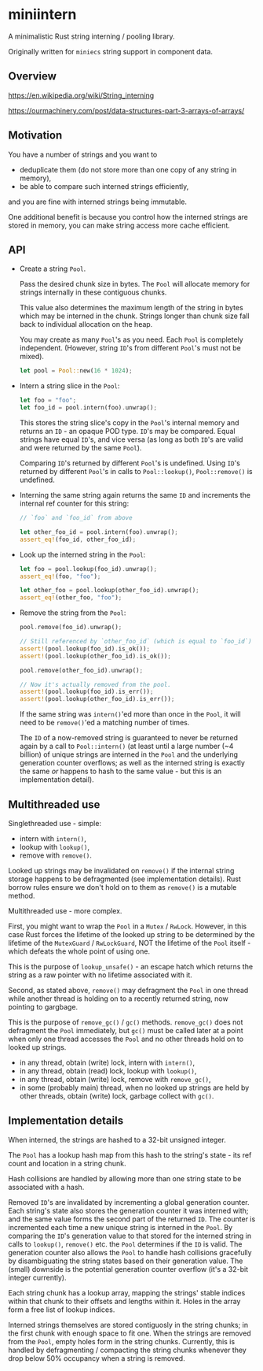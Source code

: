 # miniintern

A minimalistic Rust string interning / pooling library.

Originally written for `miniecs` string support in component data.

## **Overview**

https://en.wikipedia.org/wiki/String_interning

https://ourmachinery.com/post/data-structures-part-3-arrays-of-arrays/

## **Motivation**

You have a number of strings and you want to

- deduplicate them (do not store more than one copy of any string in memory),
- be able to compare such interned strings efficiently,

and you are fine with interned strings being immutable.

One additional benefit is because you control how the interned strings are stored in memory, you can make string access more cache efficient.

## **API**

- Create a string `Pool`.

    Pass the desired chunk size in bytes. The `Pool` will allocate memory for strings internally in these contiguous chunks.

    This value also determines the maximum length of the string in bytes which may be interned in the chunk. Strings longer than chunk size fall back to individual allocation on the heap.

    You may create as many `Pool`'s as you need. Each `Pool` is completely independent.
    (However, string `ID`'s from different `Pool`'s must not be mixed).

    ```rust
    let pool = Pool::new(16 * 1024);
    ```

- Intern a string slice in the `Pool`:

    ```rust
    let foo = "foo";
    let foo_id = pool.intern(foo).unwrap();
    ```

    This stores the string slice's copy in the `Pool`'s internal memory and returns an `ID` - an opaque POD type.
    `ID`'s may be compared. Equal strings have equal `ID`'s, and vice versa (as long as both `ID`'s are valid and were returned by the same `Pool`).

    Comparing `ID`'s returned by different `Pool`'s is undefined.
    Using `ID`'s returned by different `Pool`'s in calls to `Pool::lookup()`, `Pool::remove()` is undefined.

- Interning the same string again returns the same `ID` and increments the internal ref counter for this string:

    ```rust
    // `foo` and `foo_id` from above

    let other_foo_id = pool.intern(foo).unwrap();
    assert_eq!(foo_id, other_foo_id);
    ```

- Look up the interned string in the `Pool`:

    ```rust
    let foo = pool.lookup(foo_id).unwrap();
    assert_eq!(foo, "foo");

    let other_foo = pool.lookup(other_foo_id).unwrap();
    assert_eq!(other_foo, "foo");
    ```

- Remove the string from the `Pool`:

    ```rust
    pool.remove(foo_id).unwrap();

    // Still referenced by `other_foo_id` (which is equal to `foo_id`)
    assert!(pool.lookup(foo_id).is_ok());
    assert!(pool.lookup(other_foo_id).is_ok());

    pool.remove(other_foo_id).unwrap();

    // Now it's actually removed from the pool.
    assert!(pool.lookup(foo_id).is_err());
    assert!(pool.lookup(other_foo_id).is_err());
    ```

    If the same string was `intern()`'ed more than once in the `Pool`, it will need to be `remove()`'ed a matching number of times.

    The `ID` of a now-removed string is guaranteed to never be returned again by a call to `Pool::intern()` (at least until a large number (~4 billion) of unique strings are interned in the `Pool` and the underlying generation counter overflows; as well as the interned string is exactly the same *or* happens to hash to the same value - but this is an implementation detail).

## **Multithreaded use**

Singlethreaded use - simple:
- intern with `intern()`,
- lookup with `lookup()`,
- remove with `remove()`.

Looked up strings may be invalidated on `remove()` if the internal string storage happens to be defragmented (see implementation details). Rust borrow rules ensure we don't hold on to them as `remove()` is a mutable method.

Multithreaded use - more complex.

First, you might want to wrap the `Pool` in a `Mutex` / `RwLock`.
However, in this case Rust forces the lifetime of the looked up string to be determined
by the lifetime of the `MutexGuard` / `RwLockGuard`, NOT the lifetime of the `Pool` itself -
which defeats the whole point of using one.

This is the purpose of `lookup_unsafe()` - an escape hatch which returns the string
as a raw pointer with no lifetime associated with it.

Second, as stated above, `remove()` may defragment the `Pool` in one thread while
another thread is holding on to a recently returned string, now pointing to gargbage.

This is the purpose of `remove_gc()` / `gc()` methods. `remove_gc()` does not defragment the `Pool` immediately, but `gc()` must be called later at a point when only one thread accesses the `Pool` and no other threads hold on to looked up strings.

- in any thread, obtain (write) lock, intern with `intern()`,
- in any thread, obtain (read) lock, lookup with `lookup()`,
- in any thread, obtain (write) lock, remove with `remove_gc()`,
- in some (probably main) thread, when no looked up strings are held by other threads,
obtain (write) lock, garbage collect with `gc()`.

## **Implementation details**

When interned, the strings are hashed to a 32-bit unsigned integer.

The `Pool` has a lookup hash map from this hash to the string's state - its ref count and location in a string chunk.

Hash collisions are handled by allowing more than one string state to be associated with a hash.

Removed `ID`'s are invalidated by incrementing a global generation counter. Each string's state also stores the generation counter it was interned with; and the same value forms the second part of the returned `ID`. The counter is incremented each time a new unique string is interned in the `Pool`. By comparing the `ID`'s generation value to that stored for the interned string in calls to `lookup()`, `remove()` etc. the `Pool` determines if the `ID` is valid. The generation counter also allows the `Pool` to handle hash collisions gracefully by disambiguating the string states based on their generation value. The (small) downside is the potential generation counter overflow (it's a 32-bit integer currently).

Each string chunk has a lookup array, mapping the strings' stable indices within that chunk to their offsets and lengths within it. Holes in the array form a free list of lookup indices.

Interned strings themselves are stored contiguosly in the string chunks; in the first chunk with enough space to fit one. When the strings are removed from the `Pool`, empty holes form in the string chunks. Currently, this is handled by defragmenting / compacting the string chunks whenever they drop below 50% occupancy when a string is removed.
